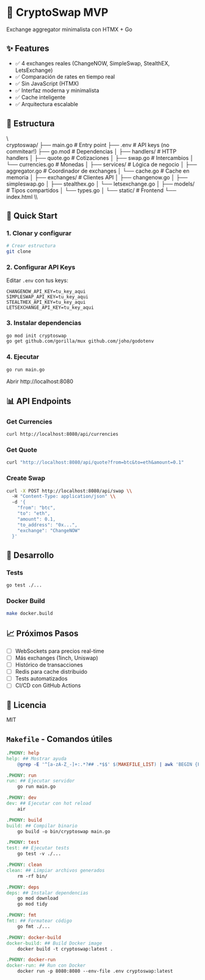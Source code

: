 # 🚀 CryptoSwap MVP

Exchange aggregator minimalista con HTMX + Go

## ✨ Features

- ✅ 4 exchanges reales (ChangeNOW, SimpleSwap, StealthEX, LetsExchange)
- ✅ Comparación de rates en tiempo real
- ✅ Sin JavaScript (HTMX)
- ✅ Interfaz moderna y minimalista
- ✅ Cache inteligente
- ✅ Arquitectura escalable

## 📁 Estructura

\\\
cryptoswap/
├── main.go                 # Entry point
├── .env                    # API keys (no commitear!)
├── go.mod                  # Dependencias
│
├── handlers/               # HTTP handlers
│   ├── quote.go           # Cotizaciones
│   ├── swap.go            # Intercambios
│   └── currencies.go      # Monedas
│
├── services/              # Lógica de negocio
│   ├── aggregator.go      # Coordinador de exchanges
│   └── cache.go           # Cache en memoria
│
├── exchanges/             # Clientes API
│   ├── changenow.go
│   ├── simpleswap.go
│   ├── stealthex.go
│   └── letsexchange.go
│
├── models/                # Tipos compartidos
│   └── types.go
│
└── static/                # Frontend
    └── index.html
\\\

## 🚀 Quick Start

### 1. Clonar y configurar

```bash
# Crear estructura
git clone
```

### 2. Configurar API Keys

Editar `.env` con tus keys:

```env
CHANGENOW_API_KEY=tu_key_aqui
SIMPLESWAP_API_KEY=tu_key_aqui
STEALTHEX_API_KEY=tu_key_aqui
LETSEXCHANGE_API_KEY=tu_key_aqui
```

### 3. Instalar dependencias

```bash
go mod init cryptoswap
go get github.com/gorilla/mux github.com/joho/godotenv
```

### 4. Ejecutar

```bash
go run main.go
```

Abrir http://localhost:8080

## 📊 API Endpoints

### Get Currencies
```bash
curl http://localhost:8080/api/currencies
```

### Get Quote
```bash
curl "http://localhost:8080/api/quote?from=btc&to=eth&amount=0.1"
```

### Create Swap
```bash
curl -X POST http://localhost:8080/api/swap \\
  -H "Content-Type: application/json" \\
  -d '{
    "from": "btc",
    "to": "eth",
    "amount": 0.1,
    "to_address": "0x...",
    "exchange": "ChangeNOW"
  }'
```

## 🔧 Desarrollo
### Tests
```bash
go test ./...
```

### Docker Build
```bash
make docker.build
```

## 📈 Próximos Pasos

- [ ] WebSockets para precios real-time
- [ ] Más exchanges (1inch, Uniswap)
- [ ] Histórico de transacciones
- [ ] Redis para cache distribuido
- [ ] Tests automatizados
- [ ] CI/CD con GitHub Actions

## 📝 Licencia

MIT


## `Makefile` - Comandos útiles

```makefile
.PHONY: help
help: ## Mostrar ayuda
	@grep -E '^[a-zA-Z_-]+:.*?## .*$$' $(MAKEFILE_LIST) | awk 'BEGIN {FS = ":.*?## "}; {printf "\033[36m%-20s\033[0m %s\n", $$1, $$2}'

.PHONY: run
run: ## Ejecutar servidor
	go run main.go

.PHONY: dev
dev: ## Ejecutar con hot reload
	air

.PHONY: build
build: ## Compilar binario
	go build -o bin/cryptoswap main.go

.PHONY: test
test: ## Ejecutar tests
	go test -v ./...

.PHONY: clean
clean: ## Limpiar archivos generados
	rm -rf bin/

.PHONY: deps
deps: ## Instalar dependencias
	go mod download
	go mod tidy

.PHONY: fmt
fmt: ## Formatear código
	go fmt ./...

.PHONY: docker-build
docker-build: ## Build Docker image
	docker build -t cryptoswap:latest .

.PHONY: docker-run
docker-run: ## Run con Docker
	docker run -p 8080:8080 --env-file .env cryptoswap:latest
```
